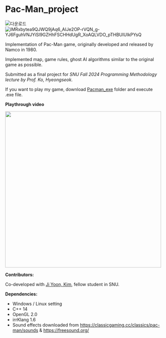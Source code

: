 # Pac-Man_project
![다운로드](https://github.com/user-attachments/assets/c223d4e6-9e3a-4d3a-8f9f-eb6080572a0c)
![iMRxbytea9QJWQ9jAq6_AIJe2OP-rVQN_g-YJ6FguhVNJYiSl9GZHhFSCHHdUgR_XoAQLVDO_pTHBUIUIkPYsQ](https://github.com/user-attachments/assets/f9975e46-5f1b-4a0f-b85f-a65473227e8a)

Implementation of Pac-Man game, originally developed and released by Namco in 1980.

Implemented map, game rules, ghost AI algorithms similar to the original game as possible.

Submitted as a final project for _SNU Fall 2024 Programming Methodology lecture by Prof. Ko, Hyeongseok._

If you want to play my game, download [Pacman_exe](https://downgit.github.io/#/home?url=https://github.com/tony3ynot/Pac-Man_project/tree/main/Pacman_exe) folder and execute .exe file.


**Playthrough video**

<img src="https://github.com/user-attachments/assets/24aac8b5-a56d-433d-a069-fd2f0093e73c" width="500">



**Contributors:**

Co-developed with [Ji Yoon, Kim](https://github.com/tarakae), fellow student in SNU.


**Dependencies:**
- Windows / Linux setting
- C++ 14
- OpenGL 2.0
- irrKlang 1.6
- Sound effects downloaded from https://classicgaming.cc/classics/pac-man/sounds & https://freesound.org/

